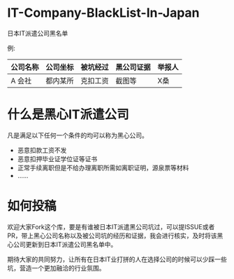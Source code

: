 # IT-Company-BlackList-In-Japan
日本IT派遣公司黑名单

例:

|  公司名称 |  公司坐标  | 被坑经过  | 黑公司证据  | 举报人 | 
|  ----  | ----  |  ----  | ----  |  ----  | 
| A 会社  | 都内某所 | 克扣工资 | 截图等 | X桑|


# 什么是黑心IT派遣公司
凡是满足以下任何一个条件的均可以称为黑心公司。

- 恶意扣款工资不发
- 恶意扣押毕业证学位证等证书
- 正常手续离职但是不给办理离职所需如离职证明，源泉票等材料
- ......

# 如何投稿
欢迎大家Fork这个库，要是有谁被日本IT派遣黑公司坑过，可以提ISSUE或者PR，带上黑心公司名称以及被公司坑的经历和证据，我会进行核实，及时将该黑心公司更新到日本IT派遣公司黑名单中。

期待大家的共同努力，让所有在日本IT业打拼的人在选择公司的时候可以少踩一些坑，营造一个更加融洽的行业氛围。
